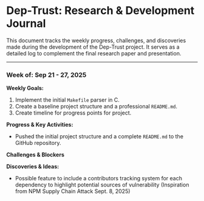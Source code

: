 # Dep-Trust: Research & Development Journal

This document tracks the weekly progress, challenges, and discoveries made during the development of the Dep-Trust project. It serves as a detailed log to complement the final research paper and presentation.

---

### Week of: Sep 21 - 27, 2025

**Weekly Goals:**
1. Implement the initial `Makefile` parser in C.
2. Create a baseline project structure and a professional `README.md`.
3. Create timeline for progress points for project.

**Progress & Key Activities:**
* Pushed the initial project structure and a complete `README.md` to the GitHub repository.

**Challenges & Blockers**

**Discoveries & Ideas:**
* Possible feature to include a contributors tracking system for each dependency to highlight potential sources of vulnerability (Inspiration from  NPM Supply Chain Attack Sept. 8, 2025)
